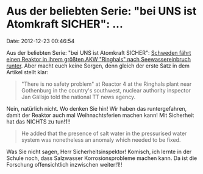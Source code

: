 Aus der beliebten Serie: \"bei UNS ist Atomkraft SICHER\": \...
===============================================================

Date: 2012-12-23 00:46:54

Aus der beliebten Serie: \"bei UNS ist Atomkraft SICHER\": [Schweden
fährt einen Reaktor in ihrem größten AKW \"Ringhals\" nach
Seewassereinbruch runter](http://www.thelocal.se/45208/20121221/). Aber
macht euch keine Sorgen, denn gleich der erste Satz in dem Artikel
stellt klar:

> \"There is no safety problem\" at Reactor 4 at the Ringhals plant near
> Gothenburg in the country\'s southwest, nuclear authority inspector
> Jan Gällsjo told the national TT news agency.

Nein, natürlich nicht. Wo denken Sie hin! Wir haben das runtergefahren,
damit der Reaktor auch mal Weihnachtsferien machen kann! Mit Sicherheit
hat das NICHTS zu tun!1!!

> He added that the presence of salt water in the pressurised water
> system was nonetheless an anomaly which needed to be fixed.

Was Sie nicht sagen, Herr Sicherheitsinspektor! Komisch, ich lernte in
der Schule noch, dass Salzwasser Korrosionsprobleme machen kann. Da ist
die Forschung offensichtlich inzwischen weiter!1!!

